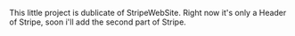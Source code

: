 This little project is dublicate of StripeWebSite.
Right now it's only a Header of Stripe, soon i'll add the second part of Stripe.
